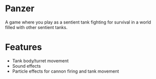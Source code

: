 # Panzer
A game where you play as a sentient tank fighting for survival in a world filled with other sentient tanks. 

# Features
* Tank body/turret movement
* Sound effects
* Particle effects for cannon firing and tank movement
